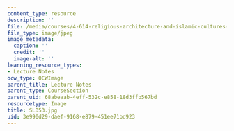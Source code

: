 ```yaml
---
content_type: resource
description: ''
file: /media/courses/4-614-religious-architecture-and-islamic-cultures-fall-2002/3e990d29daef9168e879451ee71bd923_SLD53.jpg
file_type: image/jpeg
image_metadata:
  caption: ''
  credit: ''
  image-alt: ''
learning_resource_types:
- Lecture Notes
ocw_type: OCWImage
parent_title: Lecture Notes
parent_type: CourseSection
parent_uid: 68abeaab-4eff-532c-e858-18d3ffb567bd
resourcetype: Image
title: SLD53.jpg
uid: 3e990d29-daef-9168-e879-451ee71bd923
---
```

